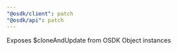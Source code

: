 ```yaml
---
"@osdk/client": patch
"@osdk/api": patch
---
```


Exposes $cloneAndUpdate from OSDK Object instances
